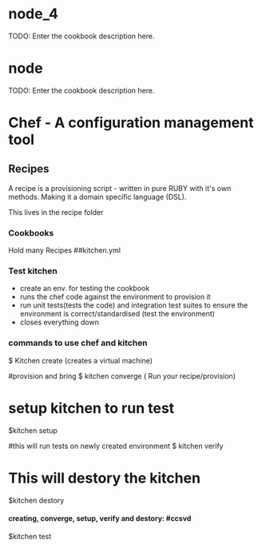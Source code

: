 # node_4

TODO: Enter the cookbook description here.

# node

TODO: Enter the cookbook description here.

# Chef - A configuration management tool

## Recipes

A recipe is a provisioning script - written in pure RUBY with it's own methods. Making it a domain specific language (DSL).

This lives in the recipe folder

### Cookbooks
Hold many Recipes
##kitchen.yml

### Test kitchen

- create an env. for testing the cookbook
- runs the chef code against the environment to provision it
- run unit tests(tests the code) and integration test suites to ensure the environment is correct/standardised (test the environment)
- closes everything down

### commands to use chef and kitchen
$ Kitchen create (creates a virtual machine)

#provision and bring
$ kitchen converge ( Run your recipe/provision)

# setup kitchen to run test
$kitchen setup

#this will run tests on newly created environment
$ kitchen verify

# This will destory the kitchen
$kitchen destory

#### creating, converge, setup, verify and destory: #ccsvd
$kitchen test
